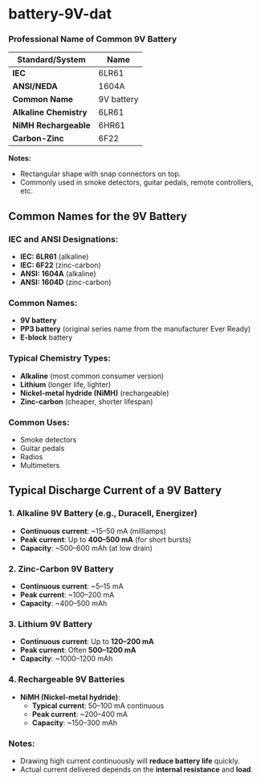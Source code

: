 
# battery-9V-dat


### Professional Name of Common 9V Battery

| Standard/System      | Name        |
|----------------------|-------------|
| **IEC**              | 6LR61       |
| **ANSI/NEDA**        | 1604A       |
| **Common Name**      | 9V battery  |
| **Alkaline Chemistry** | 6LR61     |
| **NiMH Rechargeable** | 6HR61      |
| **Carbon-Zinc**      | 6F22        |

**Notes:**
- Rectangular shape with snap connectors on top.
- Commonly used in smoke detectors, guitar pedals, remote controllers, etc.


## Common Names for the 9V Battery

### IEC and ANSI Designations:
- **IEC: 6LR61** (alkaline)
- **IEC: 6F22** (zinc-carbon)
- **ANSI: 1604A** (alkaline)
- **ANSI: 1604D** (zinc-carbon)

### Common Names:
- **9V battery**
- **PP3 battery** (original series name from the manufacturer Ever Ready)
- **E-block** battery

### Typical Chemistry Types:
- **Alkaline** (most common consumer version)
- **Lithium** (longer life, lighter)
- **Nickel-metal hydride (NiMH)** (rechargeable)
- **Zinc-carbon** (cheaper, shorter lifespan)

### Common Uses:
- Smoke detectors  
- Guitar pedals  
- Radios  
- Multimeters  

## Typical Discharge Current of a 9V Battery

### 1. **Alkaline 9V Battery (e.g., Duracell, Energizer)**
- **Continuous current**: ~15–50 mA (milliamps)
- **Peak current**: Up to **400–500 mA** (for short bursts)
- **Capacity**: ~500–600 mAh (at low drain)

### 2. **Zinc-Carbon 9V Battery**
- **Continuous current**: ~5–15 mA
- **Peak current**: ~100–200 mA
- **Capacity**: ~400–500 mAh

### 3. **Lithium 9V Battery**
- **Continuous current**: Up to **120–200 mA**
- **Peak current**: Often **500–1200 mA**
- **Capacity**: ~1000–1200 mAh

### 4. **Rechargeable 9V Batteries**
- **NiMH (Nickel-metal hydride)**:
  - **Typical current**: 50–100 mA continuous
  - **Peak current**: ~200–400 mA
  - **Capacity**: ~150–300 mAh

### Notes:
- Drawing high current continuously will **reduce battery life** quickly.
- Actual current delivered depends on the **internal resistance** and **load**.


